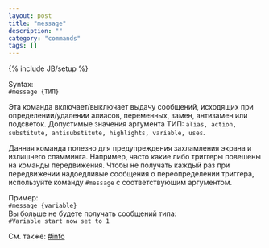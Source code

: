 ```yaml
---
layout: post
title: "message"
description: ""
category: "commands"
tags: []
---
```

{% include JB/setup %}

Syntax:  
`#message {ТИП}`

Эта команда включает/выключает выдачу сообщений, исходящих при определении/удалении алиасов, переменных, замен, антизамен или подсветок. 
Допустимые значения аргумента ТИП: `alias, action, substitute, antisubstitute, highlights, variable, uses`.  

Данная команда полезно для предупреждения захламления экрана и излишнего спамминга. 
Например, часто какие либо триггеры повешены на команды передвижения. Чтобы не получать каждый раз при передвижении надоедливые сообщения о переопределении триггера, используйте команду `#message` с соответствующим аргументом.

Пример:  
`#message {variable}`   
Вы больше не будете получать сообщений типа:  
`#Variable start now set to 1`

См. также: [#info](#info)